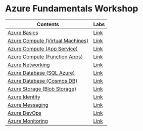 # Azure Fundamentals Workshop

Contents | Labs
---------|-----
[Azure Basics](https://github.com/mithunshanbhag/azure-fundamentals-workshop/projects/4) | [Link](./labs/basics.md)
[Azure Compute (Virtual Machines)](https://github.com/mithunshanbhag/azure-fundamentals-workshop/projects/9) | [Link](./labs/virtual-machines.md)
[Azure Compute (App Service)](https://github.com/mithunshanbhag/azure-fundamentals-workshop/projects/2) | [Link](./labs/app-service.md)
[Azure Compute (Function Apps)](https://github.com/mithunshanbhag/azure-fundamentals-workshop/projects/3) | [Link](./labs/function-apps.md)
[Azure Networking](https://github.com/mithunshanbhag/azure-fundamentals-workshop/projects/5) | [Link](./labs/networking.md)
[Azure Database (SQL Azure)](https://github.com/mithunshanbhag/azure-fundamentals-workshop/projects/6) | [Link](./labs/sql-azure.md)
[Azure Database (Cosmos DB)](https://github.com/mithunshanbhag/azure-fundamentals-workshop/projects/7) | [Link](./labs/cosmos-db.md)
[Azure Storage (Blob Storage)](https://github.com/mithunshanbhag/azure-fundamentals-workshop/projects/8) | [Link](./labs/blob-storage.md)
[Azure Identity](https://github.com/mithunshanbhag/azure-fundamentals-workshop/projects/13) | [Link](./labs/identity.md)
[Azure Messaging](https://github.com/mithunshanbhag/azure-fundamentals-workshop/projects/14) | [Link](./labs/messaging.md)
[Azure DevOps](https://github.com/mithunshanbhag/azure-fundamentals-workshop/projects/11) | [Link](./labs/devops.md)
[Azure Monitoring](https://github.com/mithunshanbhag/azure-fundamentals-workshop/projects/10) | [Link](./labs/monitoring.md)
